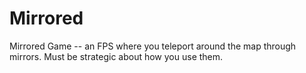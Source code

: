 # Mirrored
Mirrored Game -- an FPS where you teleport around the map through mirrors. Must be strategic about how you use them.
